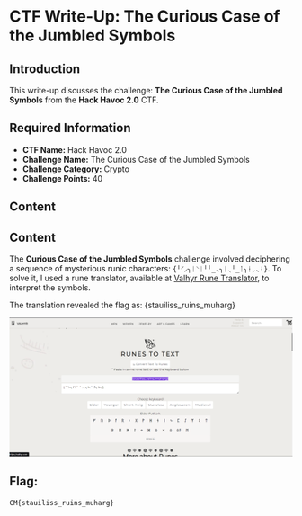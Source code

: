 # CTF Write-Up: The Curious Case of the Jumbled Symbols

## Introduction

This write-up discusses the challenge: **The Curious Case of the Jumbled Symbols** from the **Hack Havoc 2.0** CTF.

## Required Information

- **CTF Name:** Hack Havoc 2.0
- **Challenge Name:** The Curious Case of the Jumbled Symbols
- **Challenge Category:** Crypto
- **Challenge Points:** 40

## Content
## Content

The **Curious Case of the Jumbled Symbols** challenge involved deciphering a sequence of mysterious runic characters: `{╵⸍⸝╮ᛁ⸌ᛁ╵╵_◟╮ᛁ⸜╵_ᛙ╮ᚽ⸝◟ᛍ}`. To solve it, I used a rune translator, available at [Valhyr Rune Translator](https://valhyr.com/pages/rune-translator), to interpret the symbols.

The translation revealed the flag as: {stauiliss_ruins_muharg}

![](src\images\22.png)

## Flag: 
    CM{stauiliss_ruins_muharg}

                 


